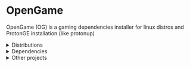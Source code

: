 OpenGame
======
OpenGame (OG) is a gaming dependencies installer for linux distros and ProtonGE installation (like protonup)

<details>
<summary>Distributions</summary>

+ Fedora
</details>

<details>
<summary>Dependencies</summary>

```shell
curl --proto '=https' --tlsv1.2 -sSf https://sh.rustup.rs | sh
```
</details>

<details>
<summary>Other projects</summary>

+ [LibreGaming](https://github.com/Ahmed-Al-Balochi/LibreGaming)
</details>
